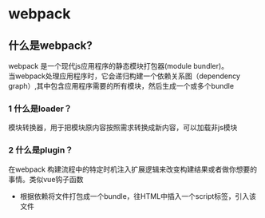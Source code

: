 # webpack
## 什么是webpack?
webpack 是一个现代js应用程序的静态模块打包器(module bundler)。  
当webpack处理应用程序时，它会递归构建一个依赖关系图（dependency graph）,其中包含应用程序需要的所有模块，然后生成一个或多个bundle

### 1 什么是loader？
模块转换器，用于把模块原内容按照需求转换成新内容，可以加载非js模块

### 2 什么是plugin？
在webpack 构建流程中的特定时机注入扩展逻辑来改变构建结果或者做你想要的事情。类似vue钩子函数

- 根据依赖将文件打包成一个bundle，往HTML中插入一个script标签，引入该文件
